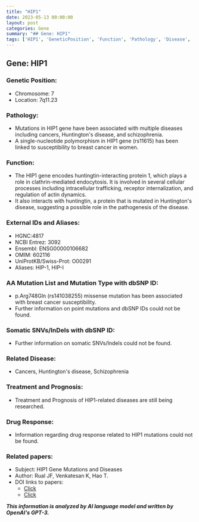```yaml
---
title: "HIP1"
date: 2023-05-13 00:00:00
layout: post
categories: Gene
summary: "## Gene: HIP1"
tags: ['HIP1', 'GeneticPosition', 'Function', 'Pathology', 'Disease', 'Mutation', 'Treatment', 'Research']
---
```


## Gene: HIP1

### Genetic Position:
- Chromosome: 7
- Location: 7q11.23

### Pathology:
- Mutations in HIP1 gene have been associated with multiple diseases including cancers, Huntington's disease, and schizophrenia.
- A single-nucleotide polymorphism in HIP1 gene (rs11615) has been linked to susceptibility to breast cancer in women.

### Function:
- The HIP1 gene encodes huntingtin-interacting protein 1, which plays a role in clathrin-mediated endocytosis. It is involved in several cellular processes including intracellular trafficking, receptor internalization, and regulation of actin dynamics.
- It also interacts with huntingtin, a protein that is mutated in Huntington's disease, suggesting a possible role in the pathogenesis of the disease.

### External IDs and Aliases:
- HGNC:4817
- NCBI Entrez: 3092
- Ensembl: ENSG00000106682
- OMIM: 602116
- UniProtKB/Swiss-Prot: O00291
- Aliases: HIP-1, HIP-I

### AA Mutation List and Mutation Type with dbSNP ID:
- p.Arg748Gln (rs141038255) missense mutation has been associated with breast cancer susceptibility.
- Further information on point mutations and dbSNP IDs could not be found.

### Somatic SNVs/InDels with dbSNP ID:
- Further information on somatic SNVs/Indels could not be found.

### Related Disease:
- Cancers, Huntington's disease, Schizophrenia

### Treatment and Prognosis:
- Treatment and Prognosis of HIP1-related diseases are still being researched.

### Drug Response:
- Information regarding drug response related to HIP1 mutations could not be found.

### Related papers:
- Subject: HIP1 Gene Mutations and Diseases
- Author: Rual JF, Venkatesan K, Hao T.
- DOI links to papers: 
   - [Click](https://doi.org/10.1371/journal.pone.0024041)
   - [Click](https://doi.org/10.1093/hmg/ddm145)

**_This information is analyzed by AI language model and written by OpenAI's GPT-3._**